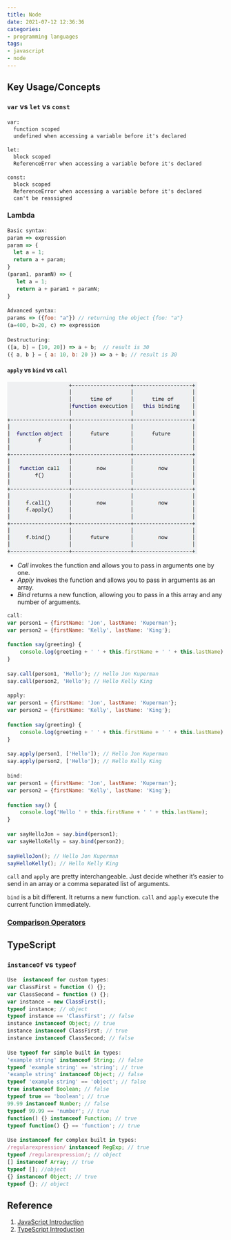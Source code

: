 ```yaml
---
title: Node
date: 2021-07-12 12:36:36
categories: 
- programming languages
tags: 
- javascript
- node
---
```

## Key Usage/Concepts

### `var` vs `let` vs `const`
```
var:
  function scoped
  undefined when accessing a variable before it's declared

let:
  block scoped
  ReferenceError when accessing a variable before it's declared

const:
  block scoped
  ReferenceError when accessing a variable before it's declared
  can't be reassigned
```

### Lambda
```javascript
Basic syntax:
param => expression
param => {
  let a = 1;
  return a + param;
}
(param1, paramN) => {
   let a = 1;
   return a + param1 + paramN;
}

Advanced syntax:
params => ({foo: "a"}) // returning the object {foo: "a"}
(a=400, b=20, c) => expression

Destructuring:
([a, b] = [10, 20]) => a + b;  // result is 30
({ a, b } = { a: 10, b: 20 }) => a + b; // result is 30
```

#### `apply` vs `bind` vs `call`
![apply vs bind vs call][1]
-   _Call_  invokes the function and allows you to pass in arguments one by one.
-   _Apply_  invokes the function and allows you to pass in arguments as an array.
-   _Bind_  returns a new function, allowing you to pass in a this array and any number of arguments.

```javascript
call: 
var person1 = {firstName: 'Jon', lastName: 'Kuperman'};
var person2 = {firstName: 'Kelly', lastName: 'King'};

function say(greeting) {
    console.log(greeting + ' ' + this.firstName + ' ' + this.lastName);
}

say.call(person1, 'Hello'); // Hello Jon Kuperman
say.call(person2, 'Hello'); // Hello Kelly King

apply:
var person1 = {firstName: 'Jon', lastName: 'Kuperman'};
var person2 = {firstName: 'Kelly', lastName: 'King'};

function say(greeting) {
    console.log(greeting + ' ' + this.firstName + ' ' + this.lastName);
}

say.apply(person1, ['Hello']); // Hello Jon Kuperman
say.apply(person2, ['Hello']); // Hello Kelly King

bind:
var person1 = {firstName: 'Jon', lastName: 'Kuperman'};
var person2 = {firstName: 'Kelly', lastName: 'King'};

function say() {
    console.log('Hello ' + this.firstName + ' ' + this.lastName);
}

var sayHelloJon = say.bind(person1);
var sayHelloKelly = say.bind(person2);

sayHelloJon(); // Hello Jon Kuperman
sayHelloKelly(); // Hello Kelly King
```
`call` and `apply` are pretty interchangeable. Just decide whether it’s easier to send in an array or a comma separated list of arguments.

`bind` is a bit different. It returns a new function. `call` and `apply` execute the current function immediately.

### [Comparison Operators][2]

## TypeScript

### `instanceOf` vs `typeof`

```javascript
Use  instanceof for custom types:
var ClassFirst = function () {};
var ClassSecond = function () {};
var instance = new ClassFirst();
typeof instance; // object
typeof instance == 'ClassFirst'; // false
instance instanceof Object; // true
instance instanceof ClassFirst; // true
instance instanceof ClassSecond; // false 

Use typeof for simple built in types:
'example string' instanceof String; // false
typeof 'example string' == 'string'; // true
'example string' instanceof Object; // false
typeof 'example string' == 'object'; // false
true instanceof Boolean; // false
typeof true == 'boolean'; // true
99.99 instanceof Number; // false
typeof 99.99 == 'number'; // true
function() {} instanceof Function; // true
typeof function() {} == 'function'; // true

Use instanceof for complex built in types:
/regularexpression/ instanceof RegExp; // true
typeof /regularexpression/; // object
[] instanceof Array; // true
typeof []; //object
{} instanceof Object; // true
typeof {}; // object

```

## Reference

1. [JavaScript Introduction][3]
2. [TypeScript Introduction][4]

[1]:https://raw.githubusercontent.com/eziceice/blog/master/node.js/applyvsbindvscall.jpeg
[2]:https://www.w3schools.com/js/js_comparisons.asp
[3]: https://developer.mozilla.org/en-US/docs/Web/JavaScript/Guide/Introduction#where_to_find_javascript_information
[4]: https://www.typescriptlang.org/docs/handbook/2/basic-types.html
